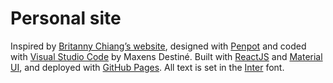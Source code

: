 # Personal site
Inspired by [Britanny Chiang’s website](https://brittanychiang.com/), designed with [Penpot](https://penpot.app/) and coded with [Visual Studio Code](https://code.visualstudio.com/) by Maxens Destiné. Built with [ReactJS](https://react.dev/) and [Material UI](https://mui.com/material-ui/), and deployed with [GitHub Pages](https://pages.github.com/). All text is set in the [Inter](https://rsms.me/inter/) font.